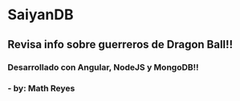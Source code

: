 # SaiyanDB
## Revisa info sobre guerreros de Dragon Ball!!

### Desarrollado con Angular, NodeJS y MongoDB!!

###  - by: Math Reyes
